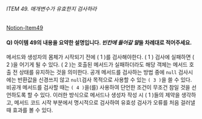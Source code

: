 ###### ITEM 49. 매개변수가 유효한지 검사하라

[Notion-Item49](https://suyeap.notion.site/49-95afa7ff3744468eb12dc3d2bacd292a?pvs=4)

#### Q) 아이템 49의 내용을 요약한 설명입니다. *빈칸에 들어갈 말*을 차례대로 적어주세요. 

메서드와 생성자의 몸체가 시작되기 전에 ( 1 )를 검사해야한다.
( 1 ) 검사에 실패하면 ( 2 )을 어기게 될 수 있다. ( 2 )는 호출된 메서드가 실패하더라도 해당 객체는 메서드 호출 전 상태를 유지하는 것을 의미한다. 
공개 메서드를 검사하는 방법 중에 ```null``` 검사시에는 반환값을 신경쓰지 않고 ```null```검사 목적으로 사용할 수 있는 ```( 3 )```을 쓸 수 있다. 
비공개 메서드를 검사할 때는 ```( 4 )```을(를) 사용하여 단언한 조건이 무조건 참일 것을 선언하도록 할 수 있다. 
이러한 방식으로 메서드나 생성자 작성 시 ( 1 )들의 제약을 생각하고, 메서드 코드 시작 부분에서 명시적으로 검사하여 유효성 검사가 오류를 처음 걸러낼 때 효과를 볼 수 있다. 